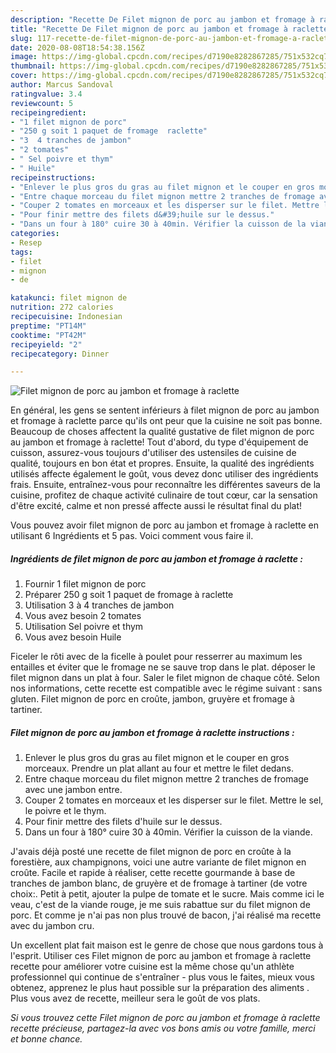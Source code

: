```yaml
---
description: "Recette De Filet mignon de porc au jambon et fromage à raclette"
title: "Recette De Filet mignon de porc au jambon et fromage à raclette"
slug: 117-recette-de-filet-mignon-de-porc-au-jambon-et-fromage-a-raclette
date: 2020-08-08T18:54:38.156Z
image: https://img-global.cpcdn.com/recipes/d7190e8282867285/751x532cq70/filet-mignon-de-porc-au-jambon-et-fromage-a-raclette-photo-principale-de-la-recette.jpg
thumbnail: https://img-global.cpcdn.com/recipes/d7190e8282867285/751x532cq70/filet-mignon-de-porc-au-jambon-et-fromage-a-raclette-photo-principale-de-la-recette.jpg
cover: https://img-global.cpcdn.com/recipes/d7190e8282867285/751x532cq70/filet-mignon-de-porc-au-jambon-et-fromage-a-raclette-photo-principale-de-la-recette.jpg
author: Marcus Sandoval
ratingvalue: 3.4
reviewcount: 5
recipeingredient:
- "1 filet mignon de porc"
- "250 g soit 1 paquet de fromage  raclette"
- "3  4 tranches de jambon"
- "2 tomates"
- " Sel poivre et thym"
- " Huile"
recipeinstructions:
- "Enlever le plus gros du gras au filet mignon et le couper en gros morceaux. Prendre un plat allant au four et mettre le filet dedans."
- "Entre chaque morceau du filet mignon mettre 2 tranches de fromage avec une jambon entre."
- "Couper 2 tomates en morceaux et les disperser sur le filet. Mettre le sel, le poivre et le thym."
- "Pour finir mettre des filets d&#39;huile sur le dessus."
- "Dans un four à 180° cuire 30 à 40min. Vérifier la cuisson de la viande."
categories:
- Resep
tags:
- filet
- mignon
- de

katakunci: filet mignon de 
nutrition: 272 calories
recipecuisine: Indonesian
preptime: "PT14M"
cooktime: "PT42M"
recipeyield: "2"
recipecategory: Dinner

---
```



![Filet mignon de porc au jambon et fromage à raclette](https://img-global.cpcdn.com/recipes/d7190e8282867285/751x532cq70/filet-mignon-de-porc-au-jambon-et-fromage-a-raclette-photo-principale-de-la-recette.jpg)

En général, les gens se sentent inférieurs à filet mignon de porc au jambon et fromage à raclette parce qu'ils ont peur que la cuisine ne soit pas bonne. Beaucoup de choses affectent la qualité gustative de filet mignon de porc au jambon et fromage à raclette! Tout d'abord, du type d'équipement de cuisson, assurez-vous toujours d'utiliser des ustensiles de cuisine de qualité, toujours en bon état et propres. Ensuite, la qualité des ingrédients utilisés affecte également le goût, vous devez donc utiliser des ingrédients frais. Ensuite, entraînez-vous pour reconnaître les différentes saveurs de la cuisine, profitez de chaque activité culinaire de tout cœur, car la sensation d'être excité, calme et non pressé affecte aussi le résultat final du plat!

<!--inarticleads1-->

Vous pouvez avoir filet mignon de porc au jambon et fromage à raclette en utilisant 6 Ingrédients et 5 pas. Voici comment vous faire il.

##### Ingrédients de filet mignon de porc au jambon et fromage à raclette :

1. Fournir 1 filet mignon de porc
1. Préparer 250 g soit 1 paquet de fromage à raclette
1. Utilisation 3 à 4 tranches de jambon
1. Vous avez besoin 2 tomates
1. Utilisation  Sel poivre et thym
1. Vous avez besoin  Huile


Ficeler le rôti avec de la ficelle à poulet pour resserrer au maximum les entailles et éviter que le fromage ne se sauve trop dans le plat. déposer le filet mignon dans un plat à four. Saler le filet mignon de chaque côté. Selon nos informations, cette recette est compatible avec le régime suivant : sans gluten. Filet mignon de porc en croûte, jambon, gruyère et fromage à tartiner. 

<!--inarticleads2-->

##### Filet mignon de porc au jambon et fromage à raclette instructions :

1. Enlever le plus gros du gras au filet mignon et le couper en gros morceaux. Prendre un plat allant au four et mettre le filet dedans.
1. Entre chaque morceau du filet mignon mettre 2 tranches de fromage avec une jambon entre.
1. Couper 2 tomates en morceaux et les disperser sur le filet. Mettre le sel, le poivre et le thym.
1. Pour finir mettre des filets d&#39;huile sur le dessus.
1. Dans un four à 180° cuire 30 à 40min. Vérifier la cuisson de la viande.


J&#39;avais déjà posté une recette de filet mignon de porc en croûte à la forestière, aux champignons, voici une autre variante de filet mignon en croûte. Facile et rapide à réaliser, cette recette gourmande à base de tranches de jambon blanc, de gruyère et de fromage à tartiner (de votre choix:. Petit à petit, ajouter la pulpe de tomate et le sucre. Mais comme ici le veau, c&#39;est de la viande rouge, je me suis rabattue sur du filet mignon de porc. Et comme je n&#39;ai pas non plus trouvé de bacon, j&#39;ai réalisé ma recette avec du jambon cru. 

<!--inarticleads1-->

<p>
Un excellent plat fait maison est le genre de chose que nous gardons tous à l'esprit. Utiliser ces Filet mignon de porc au jambon et fromage à raclette recette pour améliorer votre cuisine est la même chose qu'un athlète professionnel qui continue de s'entraîner - plus vous le faites, mieux vous obtenez, apprenez le plus haut possible sur la préparation des aliments . Plus vous avez de recette, meilleur sera le goût de vos plats.
</p>

<p>
<i>Si vous trouvez cette Filet mignon de porc au jambon et fromage à raclette recette précieuse, partagez-la avec vos bons amis ou votre famille, merci et bonne chance.</i>
</p>

